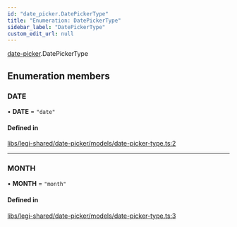 ```yaml
---
id: "date_picker.DatePickerType"
title: "Enumeration: DatePickerType"
sidebar_label: "DatePickerType"
custom_edit_url: null
---
```


[date-picker](../modules/date_picker).DatePickerType

## Enumeration members

### DATE

• **DATE** = `"date"`

#### Defined in

[libs/legi-shared/date-picker/models/date-picker-type.ts:2](https://github.com/cognizone/ng-cognizone/blob/0401c67/libs/legi-shared/date-picker/models/date-picker-type.ts#L2)

___

### MONTH

• **MONTH** = `"month"`

#### Defined in

[libs/legi-shared/date-picker/models/date-picker-type.ts:3](https://github.com/cognizone/ng-cognizone/blob/0401c67/libs/legi-shared/date-picker/models/date-picker-type.ts#L3)
